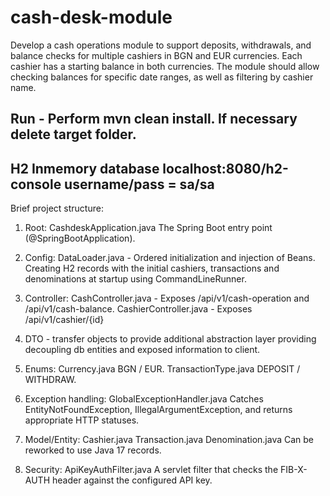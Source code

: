 # cash-desk-module
Develop a cash operations module to support deposits, withdrawals, and balance checks for multiple cashiers in BGN and EUR currencies. Each cashier has a starting balance in both currencies. The module should allow checking balances for specific date ranges, as well as filtering by cashier name.

## Run - Perform mvn clean install. If necessary delete target folder.  
## H2 Inmemory database localhost:8080/h2-console  username/pass = sa/sa

Brief project structure:
1. Root: CashdeskApplication.java
The Spring Boot entry point (@SpringBootApplication).

2. Config: DataLoader.java - Ordered initialization and injection of Beans.
Creating H2 records with the initial cashiers, transactions and denominations at startup using CommandLineRunner.

3. Controller: 
CashController.java - Exposes /api/v1/cash-operation and /api/v1/cash-balance.
CashierController.java - Exposes /api/v1/cashier/{id} 

4. DTO - transfer objects to provide additional abstraction layer providing decoupling db entities and exposed information to client.

5. Enums: 
Currency.java
BGN / EUR.
TransactionType.java
DEPOSIT / WITHDRAW.

6. Exception handling:
GlobalExceptionHandler.java
Catches EntityNotFoundException, IllegalArgumentException, and returns appropriate HTTP statuses.

7. Model/Entity:
Cashier.java
Transaction.java
Denomination.java  Can be reworked to use Java 17 records.

8. Security:
ApiKeyAuthFilter.java A servlet filter that checks the FIB-X-AUTH header against the configured API key.
